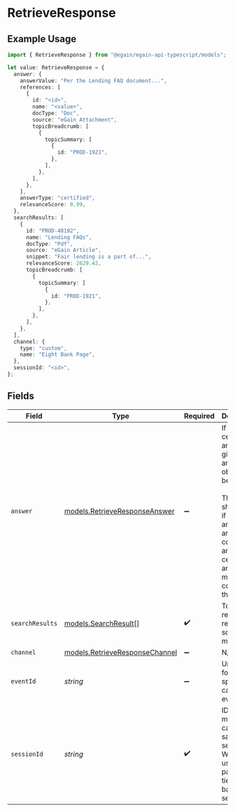 # RetrieveResponse

## Example Usage

```typescript
import { RetrieveResponse } from "@egain/egain-api-typescript/models";

let value: RetrieveResponse = {
  answer: {
    answerValue: "Per the Lending FAQ document...",
    references: [
      {
        id: "<id>",
        name: "<value>",
        docType: "Doc",
        source: "eGain Attachment",
        topicBreadcrumb: [
          {
            topicSummary: [
              {
                id: "PROD-1921",
              },
            ],
          },
        ],
      },
    ],
    answerType: "certified",
    relevanceScore: 0.99,
  },
  searchResults: [
    {
      id: "PROD-48192",
      name: "Lending FAQs",
      docType: "Pdf",
      source: "eGain Article",
      snippet: "Fair lending is a part of...",
      relevanceScore: 2629.42,
      topicBreadcrumb: [
        {
          topicSummary: [
            {
              id: "PROD-1921",
            },
          ],
        },
      ],
    },
  ],
  channel: {
    type: "custom",
    name: "Eight Bank Page",
  },
  sessionId: "<id>",
};
```

## Fields

| Field                                                                                                                                                                                            | Type                                                                                                                                                                                             | Required                                                                                                                                                                                         | Description                                                                                                                                                                                      |
| ------------------------------------------------------------------------------------------------------------------------------------------------------------------------------------------------ | ------------------------------------------------------------------------------------------------------------------------------------------------------------------------------------------------ | ------------------------------------------------------------------------------------------------------------------------------------------------------------------------------------------------ | ------------------------------------------------------------------------------------------------------------------------------------------------------------------------------------------------ |
| `answer`                                                                                                                                                                                         | [models.RetrieveResponseAnswer](../models/retrieveresponseanswer.md)                                                                                                                             | :heavy_minus_sign:                                                                                                                                                                               | If a certified answer is given. The answer object will be present. <br><br> This will be shown only if certified answers are configured and the certified answer meets the configured threshold. |
| `searchResults`                                                                                                                                                                                  | [models.SearchResult](../models/searchresult.md)[]                                                                                                                                               | :heavy_check_mark:                                                                                                                                                                               | Top search results with relevance scores and metadata.                                                                                                                                           |
| `channel`                                                                                                                                                                                        | [models.RetrieveResponseChannel](../models/retrieveresponsechannel.md)                                                                                                                           | :heavy_minus_sign:                                                                                                                                                                               | N/A                                                                                                                                                                                              |
| `eventId`                                                                                                                                                                                        | *string*                                                                                                                                                                                         | :heavy_minus_sign:                                                                                                                                                                               | Unique ID for this specific API call or event.                                                                                                                                                   |
| `sessionId`                                                                                                                                                                                      | *string*                                                                                                                                                                                         | :heavy_check_mark:                                                                                                                                                                               | ID that ties multiple API calls to the same user session. Will be used as part of to tie events back to a session.                                                                               |